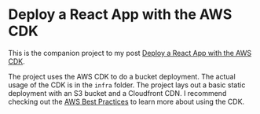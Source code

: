 # Deploy a React App with the AWS CDK

This is the companion project to my post [Deploy a React App with the AWS CDK](https://rhythmandbinary.com/post/2023-02-21-Deploy-a-React-App-with-the-AWS-CDK).

The project uses the AWS CDK to do a bucket deployment. The actual usage of the CDK is in the `infra` folder. The project lays out a basic static deployment with an S3 bucket and a Cloudfront CDN. I recommend checking out the [AWS Best Practices](https://docs.aws.amazon.com/cdk/v2/guide/best-practices.html) to learn more about using the CDK.
